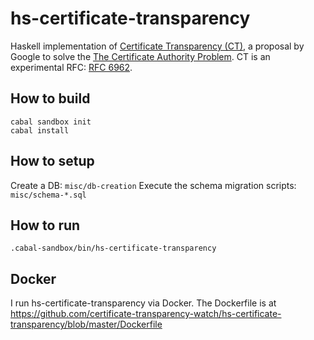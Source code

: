 # hs-certificate-transparency

Haskell implementation of [Certificate Transparency (CT)](http://www.certificate-transparency.org/), a proposal by Google to solve the [The Certificate Authority Problem](http://blog.cryptographyengineering.com/2012/02/how-to-fix-internet.html). CT is an experimental RFC: [RFC 6962](http://tools.ietf.org/html/rfc6962).

## How to build

    cabal sandbox init
    cabal install

## How to setup
Create a DB: `misc/db-creation`
Execute the schema migration scripts: `misc/schema-*.sql`

## How to run
    .cabal-sandbox/bin/hs-certificate-transparency

## Docker
I run hs-certificate-transparency via Docker. The Dockerfile is at https://github.com/certificate-transparency-watch/hs-certificate-transparency/blob/master/Dockerfile
